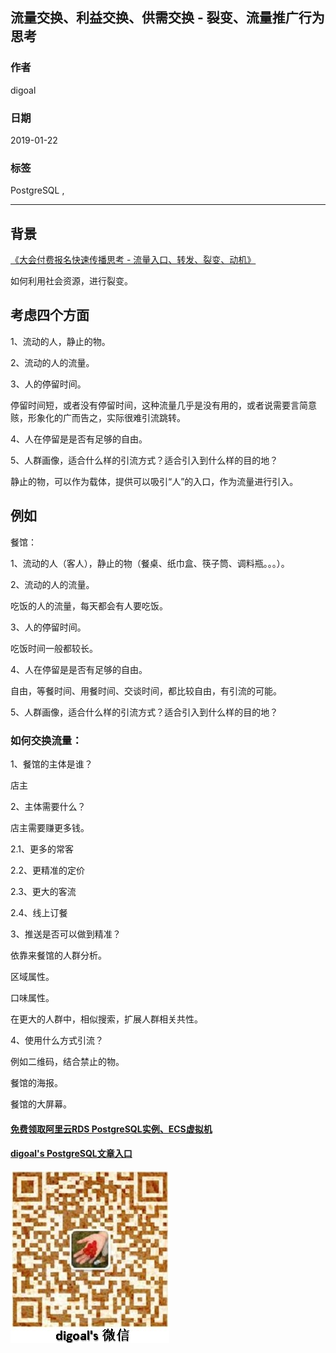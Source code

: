## 流量交换、利益交换、供需交换 - 裂变、流量推广行为思考  
                                  
### 作者                                  
digoal                                  
                                  
### 日期                                  
2019-01-22                                  
                                  
### 标签                                  
PostgreSQL ,     
                              
----                            
                              
## 背景     
[《大会付费报名快速传播思考 - 流量入口、转发、裂变、动机》](./20181122_03.md)    
  
如何利用社会资源，进行裂变。  
  
## 考虑四个方面  
1、流动的人，静止的物。  
  
2、流动的人的流量。  
  
3、人的停留时间。  
  
停留时间短，或者没有停留时间，这种流量几乎是没有用的，或者说需要言简意赅，形象化的广而告之，实际很难引流跳转。  
  
4、人在停留是是否有足够的自由。  
  
5、人群画像，适合什么样的引流方式？适合引入到什么样的目的地？  
  
静止的物，可以作为载体，提供可以吸引“人”的入口，作为流量进行引入。  
  
## 例如  
  
餐馆：  
  
1、流动的人（客人），静止的物（餐桌、纸巾盒、筷子筒、调料瓶。。。）。  
  
2、流动的人的流量。  
  
吃饭的人的流量，每天都会有人要吃饭。  
  
3、人的停留时间。  
  
吃饭时间一般都较长。  
  
4、人在停留是是否有足够的自由。  
  
自由，等餐时间、用餐时间、交谈时间，都比较自由，有引流的可能。  
  
5、人群画像，适合什么样的引流方式？适合引入到什么样的目的地？  
  
### 如何交换流量：  
  
1、餐馆的主体是谁？  
  
店主  
  
2、主体需要什么？  
  
店主需要赚更多钱。  
  
2\.1、更多的常客  
  
2\.2、更精准的定价  
  
2\.3、更大的客流  
  
2\.4、线上订餐  
  
3、推送是否可以做到精准？  
  
依靠来餐馆的人群分析。  
  
区域属性。  
  
口味属性。  
  
在更大的人群中，相似搜索，扩展人群相关共性。  
    
4、使用什么方式引流？  
  
例如二维码，结合禁止的物。     
  
餐馆的海报。  
  
餐馆的大屏幕。  
    
    
  
  
  
  
  
  
  
  
  
#### [免费领取阿里云RDS PostgreSQL实例、ECS虚拟机](https://free.aliyun.com/ "57258f76c37864c6e6d23383d05714ea")
  
  
#### [digoal's PostgreSQL文章入口](https://github.com/digoal/blog/blob/master/README.md "22709685feb7cab07d30f30387f0a9ae")
  
  
![digoal's weixin](../pic/digoal_weixin.jpg "f7ad92eeba24523fd47a6e1a0e691b59")
  
  
  
  
  
  
  
